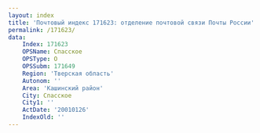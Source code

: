 ```yaml
---
layout: index
title: 'Почтовый индекс 171623: отделение почтовой связи Почты России'
permalink: /171623/
data:
    Index: 171623
    OPSName: Спасское
    OPSType: О
    OPSSubm: 171649
    Region: 'Тверская область'
    Autonom: ''
    Area: 'Кашинский район'
    City: Спасское
    City1: ''
    ActDate: '20010126'
    IndexOld: ''
---
```

